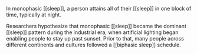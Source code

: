 In monophasic [[sleep]], a person attains all of their [[sleep]] in one block of time, typically at night.

Researchers hypothesize that monophasic [[sleep]] became the dominant [[sleep]] pattern during the industrial era, when artificial lighting began enabling people to stay up past sunset. Prior to that, many people across different continents and cultures followed a [[biphasic sleep]] schedule.